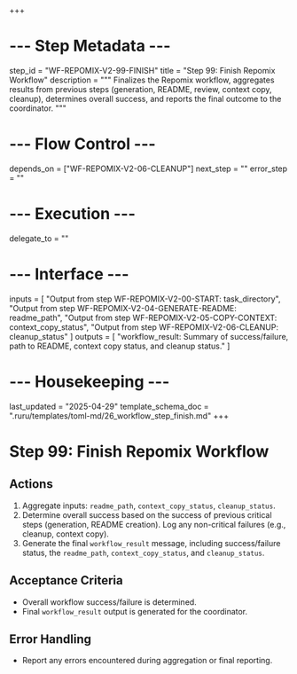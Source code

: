 +++
# --- Step Metadata ---
step_id = "WF-REPOMIX-V2-99-FINISH"
title = "Step 99: Finish Repomix Workflow"
description = """
Finalizes the Repomix workflow, aggregates results from previous steps (generation, README, review, context copy, cleanup), determines overall success, and reports the final outcome to the coordinator.
"""

# --- Flow Control ---
depends_on = ["WF-REPOMIX-V2-06-CLEANUP"]
next_step = ""
error_step = ""

# --- Execution ---
delegate_to = ""

# --- Interface ---
inputs = [
    "Output from step WF-REPOMIX-V2-00-START: task_directory",
    "Output from step WF-REPOMIX-V2-04-GENERATE-README: readme_path",
    "Output from step WF-REPOMIX-V2-05-COPY-CONTEXT: context_copy_status",
    "Output from step WF-REPOMIX-V2-06-CLEANUP: cleanup_status"
]
outputs = [
    "workflow_result: Summary of success/failure, path to README, context copy status, and cleanup status."
]

# --- Housekeeping ---
last_updated = "2025-04-29"
template_schema_doc = ".ruru/templates/toml-md/26_workflow_step_finish.md"
+++

# Step 99: Finish Repomix Workflow

## Actions

1.  Aggregate inputs: `readme_path`, `context_copy_status`, `cleanup_status`.
2.  Determine overall success based on the success of previous critical steps (generation, README creation). Log any non-critical failures (e.g., cleanup, context copy).
3.  Generate the final `workflow_result` message, including success/failure status, the `readme_path`, `context_copy_status`, and `cleanup_status`.

## Acceptance Criteria

*   Overall workflow success/failure is determined.
*   Final `workflow_result` output is generated for the coordinator.

## Error Handling

*   Report any errors encountered during aggregation or final reporting.